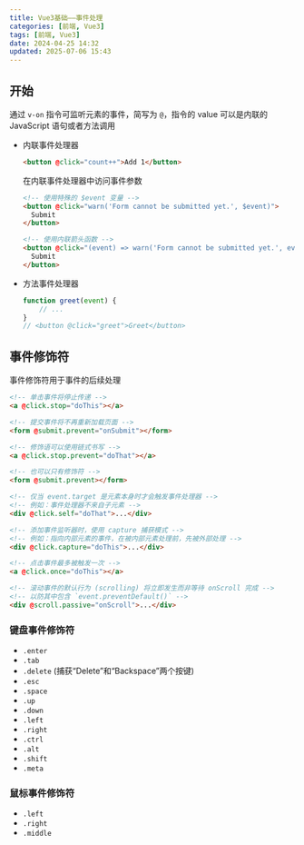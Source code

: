 ```yaml
---
title: Vue3基础——事件处理
categories: [前端, Vue3]
tags: [前端, Vue3]
date: 2024-04-25 14:32
updated: 2025-07-06 15:43
---
```

## 开始

通过 `v-on` 指令可监听元素的事件，简写为 `@`，指令的 value 可以是内联的 JavaScript 语句或者方法调用

- 内联事件处理器

    ```html
    <button @click="count++">Add 1</button>
    ```

    在内联事件处理器中访问事件参数

    ```html
    <!-- 使用特殊的 $event 变量 -->
    <button @click="warn('Form cannot be submitted yet.', $event)">
      Submit
    </button>
    
    <!-- 使用内联箭头函数 -->
    <button @click="(event) => warn('Form cannot be submitted yet.', event)">
      Submit
    </button>
    ```

- 方法事件处理器

    ```ts
    function greet(event) {
        // ...
    }
    // <button @click="greet">Greet</button>
    ```

## 事件修饰符

事件修饰符用于事件的后续处理

```html
<!-- 单击事件将停止传递 -->
<a @click.stop="doThis"></a>

<!-- 提交事件将不再重新加载页面 -->
<form @submit.prevent="onSubmit"></form>

<!-- 修饰语可以使用链式书写 -->
<a @click.stop.prevent="doThat"></a>

<!-- 也可以只有修饰符 -->
<form @submit.prevent></form>

<!-- 仅当 event.target 是元素本身时才会触发事件处理器 -->
<!-- 例如：事件处理器不来自子元素 -->
<div @click.self="doThat">...</div>

<!-- 添加事件监听器时，使用 capture 捕获模式 -->
<!-- 例如：指向内部元素的事件，在被内部元素处理前，先被外部处理 -->
<div @click.capture="doThis">...</div>

<!-- 点击事件最多被触发一次 -->
<a @click.once="doThis"></a>

<!-- 滚动事件的默认行为 (scrolling) 将立即发生而非等待 onScroll 完成 -->
<!-- 以防其中包含 `event.preventDefault()` -->
<div @scroll.passive="onScroll">...</div>
```

### 键盘事件修饰符

- `.enter`
- `.tab`
- `.delete` (捕获“Delete”和“Backspace”两个按键)
- `.esc`
- `.space`
- `.up`
- `.down`
- `.left`
- `.right`
- `.ctrl`
- `.alt`
- `.shift`
- `.meta`

### 鼠标事件修饰符

- `.left`
- `.right`
- `.middle`
